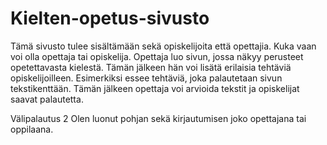 # Kielten-opetus-sivusto
Tämä sivusto tulee sisältämään sekä opiskelijoita että opettajia. Kuka vaan voi olla opettaja tai opiskelija. 
Opettaja luo sivun, jossa näkyy perusteet opetettavasta kielestä. Tämän jälkeen hän voi lisätä erilaisia tehtäviä opiskelijoilleen.
Esimerkiksi essee tehtäviä, joka palautetaan sivun tekstikenttään. Tämän jälkeen opettaja voi arvioida tekstit ja opiskelijat saavat palautetta.

Välipalautus 2
Olen luonut pohjan sekä kirjautumisen joko opettajana tai oppilaana. 
